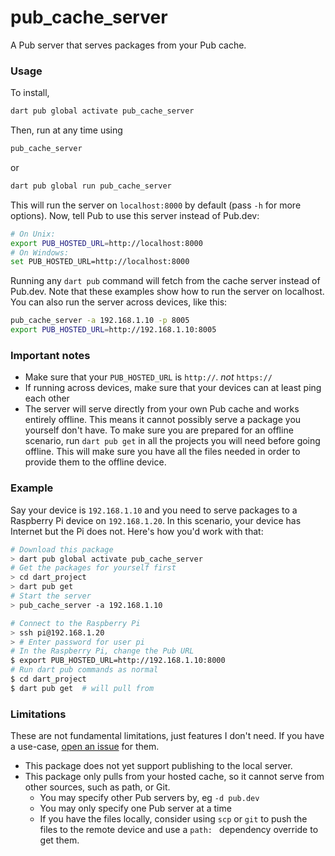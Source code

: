 # pub_cache_server

A Pub server that serves packages from your Pub cache.

### Usage

To install,

```bash
dart pub global activate pub_cache_server
```

Then, run at any time using
```bash
pub_cache_server
```
or
```bash
dart pub global run pub_cache_server
```

This will run the server on `localhost:8000` by default (pass `-h` for more options). Now, tell Pub to use this server instead of Pub.dev:

```bash
# On Unix:
export PUB_HOSTED_URL=http://localhost:8000
# On Windows:
set PUB_HOSTED_URL=http://localhost:8000
```

Running any `dart pub` command will fetch from the cache server instead of Pub.dev. Note that these examples show how to run the server on localhost. You can also run the server across devices, like this:

```bash
pub_cache_server -a 192.168.1.10 -p 8005
export PUB_HOSTED_URL=http://192.168.1.10:8005
```

### Important notes

- Make sure that your `PUB_HOSTED_URL` is `http://`. _not_ `https://`
- If running across devices, make sure that your devices can at least ping each other
- The server will serve directly from your own Pub cache and works entirely offline. This means it cannot possibly serve a package you yourself don't have. To make sure you are prepared for an offline scenario, run `dart pub get` in all the projects you will need before going offline. This will make sure you have all the files needed in order to provide them to the offline device.

### Example

Say your device is `192.168.1.10` and you need to serve packages to a Raspberry Pi device on `192.168.1.20`. In this scenario, your device has Internet but the Pi does not. Here's how you'd work with that:

```bash
# Download this package
> dart pub global activate pub_cache_server
# Get the packages for yourself first
> cd dart_project
> dart pub get
# Start the server
> pub_cache_server -a 192.168.1.10
```
```bash
# Connect to the Raspberry Pi
> ssh pi@192.168.1.20
> # Enter password for user pi
# In the Raspberry Pi, change the Pub URL
$ export PUB_HOSTED_URL=http://192.168.1.10:8000
# Run dart pub commands as normal
$ cd dart_project
$ dart pub get  # will pull from
```

### Limitations
These are not fundamental limitations, just features I don't need. If you have a use-case, [open an issue](https://github.com/Levi-Lesches/pub_cache_server/issues/new/choose) for them.
- This package does not yet support publishing to the local server.
- This package only pulls from your hosted cache, so it cannot serve from other sources, such as path, or Git.
  - You may specify other Pub servers by, eg `-d pub.dev`
  - You may only specify one Pub server at a time
  - If you have the files locally, consider using `scp` or `git` to push the files to the remote device and use a `path: ` dependency override to get them.

